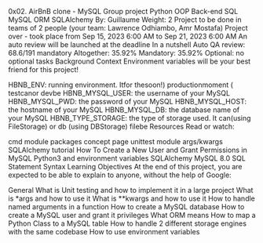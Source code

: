 0x02. AirBnB clone - MySQL
Group project
Python
OOP
Back-end
SQL
MySQL
ORM
SQLAlchemy
 By: Guillaume
 Weight: 2
 Project to be done in teams of 2 people (your team: Lawrence Odhiambo, Amr Mostafa)
 Project over - took place from Sep 15, 2023 6:00 AM to Sep 21, 2023 6:00 AM
 An auto review will be launched at the deadline
In a nutshell
Auto QA review: 68.6/191 mandatory
Altogether:  35.92%
Mandatory: 35.92%
Optional: no optional tasks
Background Context
Environment variables will be your best friend for this project!

HBNB_ENV: running environment. Itfor thesoon!) productionmoment ( testcanor  devbe 
HBNB_MYSQL_USER: the username of your MySQL
HBNB_MYSQL_PWD: the password of your MySQL
HBNB_MYSQL_HOST: the hostname of your MySQL
HBNB_MYSQL_DB: the database name of your MySQL
HBNB_TYPE_STORAGE: the type of storage used. It can(using FileStorage) or db (using DBStorage) filebe 
Resources
Read or watch:

cmd module
packages concept page
unittest module
args/kwargs
SQLAlchemy tutorial
How To Create a New User and Grant Permissions in MySQL
Python3 and environment variables
SQLAlchemy
MySQL 8.0 SQL Statement Syntax
Learning Objectives
At the end of this project, you are expected to be able to explain to anyone, without the help of Google:

General
What is Unit testing and how to implement it in a large project
What is *args and how to use it
What is **kwargs and how to use it
How to handle named arguments in a function
How to create a MySQL database
How to create a MySQL user and grant it privileges
What ORM means
How to map a Python Class to a MySQL table
How to handle 2 different storage engines with the same codebase
How to use environment variables
